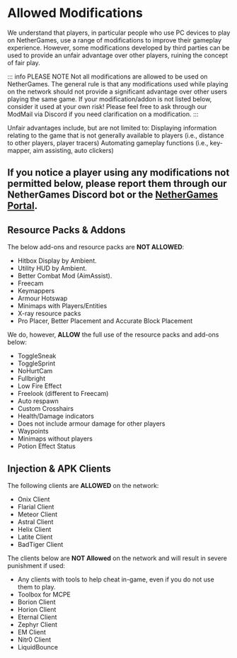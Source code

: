 # Allowed Modifications

We understand that players, in particular people who use PC devices to play on NetherGames, use a range of modifications to improve their gameplay experience. However, some modifications developed by third parties can be used to provide an unfair advantage over other players, ruining the concept of fair play.

::: info PLEASE NOTE
Not all modifications are allowed to be used on NetherGames. The general rule is that any modifications used while playing on the network should not provide a significant advantage over other users playing the same game. If your modification/addon is not listed below, consider it used at your own risk! Please feel free to ask through our ModMail via Discord if you need clarification on a modification.
:::

Unfair advantages include, but are not limited to:
Displaying information relating to the game that is not generally available to players (i.e., distance to other players, player tracers)
Automating gameplay functions (i.e., key-mapper, aim assisting, auto clickers)

If you notice a player using any modifications not permitted below, please report them through our NetherGames Discord bot or the [NetherGames Portal](https://ngmc.co/request).
---

## Resource Packs & Addons
The below add-ons and resource packs are **NOT ALLOWED**:
- Hitbox Display by Ambient.
- Utility HUD by Ambient.
- Better Combat Mod (AimAssist).
- Freecam
- Keymappers
- Armour Hotswap
- Minimaps with Players/Entities
- X-ray resource packs
- Pro Placer, Better Placement and Accurate Block Placement

We do, however, **ALLOW** the full use of the resource packs and add-ons below:
- ToggleSneak
- ToggleSprint
- NoHurtCam
- Fullbright
- Low Fire Effect
- Freelook (different to Freecam)
- Auto respawn
- Custom Crosshairs
- Health/Damage indicators
 - Does not include armour damage for other players
- Waypoints
- Minimaps without players
- Potion Effect Status

## Injection & APK Clients
The following clients are **ALLOWED** on the network:
- Onix Client
- Flarial Client
- Meteor Client
- Astral Client
- Helix Client
- Latite Client
- BadTiger Client

The clients below are **NOT Allowed** on the network and will result in severe punishment if used:
- Any clients with tools to help cheat in-game, even if you do not use them to play.
- Toolbox for MCPE
- Borion Client
- Horion Client
- Eternal Client
- Zephyr Client
- EM Client
- Nitr0 Client
- LiquidBounce
